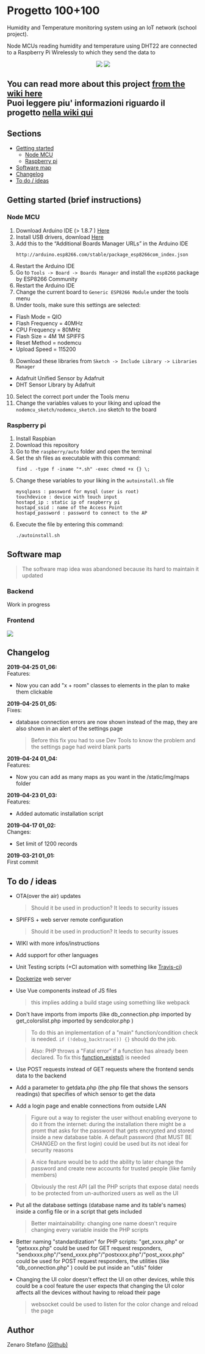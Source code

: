 # Progetto 100+100
Humidity and Temperature monitoring system using an IoT network (school project).

Node MCUs reading humidity and temperature using DHT22 are connected to a Raspberry Pi Wirelessly to which they send the data to

<p align="center">
    <img src="https://github.com/mario33881/progetto_100/raw/master/images/wallpaper.png?raw=true">
    <img src="https://i.imgur.com/xPlIjIH.png">
</p>

You can read more about this project [from the wiki here](https://github.com/mario33881/progetto_100/wiki) <br />
Puoi leggere piu' informazioni riguardo il progetto [nella wiki qui](https://github.com/mario33881/progetto_100/wiki)
---

## Sections
* [Getting started](#getting-started-(brief-instructions))
    * [Node MCU](#node-mcu)
    * [Raspberry pi](#raspberry-pi)
* [Software map](#software-map)
* [Changelog](#changelog)
* [To do / ideas](#to-do-/-ideas)

## Getting started (brief instructions)

### Node MCU

1. Download Arduino IDE (> 1.8.7 ) [Here](https://www.arduino.cc/en/Main/Software)
2. Install USB drivers, download [Here](https://www.silabs.com/products/mcu/Pages/USBtoUARTBridgeVCPDrivers.aspx)
3. Add this to the “Additional Boards Manager URLs” in the Arduino IDE
    ```
    http://arduino.esp8266.com/stable/package_esp8266com_index.json
    ```
4. Restart the Arduino IDE
5. Go to ```Tools -> Board -> Boards Manager``` and install the ```esp8266``` package by ESP8266 Community
6. Restart the Arduino IDE
7. Change the current board to ```Generic ESP8266 Module``` under the tools menu
8. Under tools, make sure this settings are selected:
* Flash Mode = QIO
* Flash Frequency = 40MHz
* CPU Frequency = 80MHz
* Flash Size = 4M 1M SPIFFS
* Reset Method = nodemcu
* Upload Speed = 115200
9. Download these libraries from ```Sketch -> Include Library -> Libraries Manager```
* Adafruit Unified Sensor by Adafruit
* DHT Sensor Library by Adafruit
10. Select the correct port under the Tools menu
11. Change the variables values to your liking and upload the ```nodemcu_sketch/nodemcu_sketch.ino``` sketch to the board

### Raspberry pi

1. Install Raspbian
2. Download this repository
3. Go to the ```raspberry/auto``` folder and open the terminal
4. Set the sh files as executable with this command:
    ```
    find . -type f -iname "*.sh" -exec chmod +x {} \;
    ```
5. Change these variables to your liking in the ```autoinstall.sh``` file
    ```
    mysqlpass : password for mysql (user is root)
    touchdevice : device with touch input
    hostapd_ip : static ip of raspberry pi
    hostapd_ssid : name of the Access Point
    hostapd_password : password to connect to the AP
    ```
6. Execute the file by entering this command:
    ```
    ./autoinstall.sh
    ```

## Software map
> The software map idea was abandoned because its hard to maintain it updated

### Backend
Work in progress
### Frontend
![](https://github.com/mario33881/progetto_100/raw/master/images/frontend.png?raw=true)

## Changelog

**2019-04-25 01_06:** <br/>
Features:
* Now you can add "x + room" classes to elements in the plan to make them clickable

**2019-04-25 01_05:** <br/>
Fixes:
* database connection errors are now shown instead of the map, they are also shown in an alert of the settings page
    > Before this fix you had to use Dev Tools to know the problem and the settings page had weird blank parts

**2019-04-24 01_04:** <br/>
Features:
* Now you can add as many maps as you want in the /static/img/maps folder

**2019-04-23 01_03:** <br/>
Features:
* Added automatic installation script

**2019-04-17 01_02:** <br/>
Changes:
* Set limit of 1200 records

**2019-03-21 01_01:** <br/>
First commit

## To do / ideas
* OTA(over the air) updates
    > Should it be used in production? It leeds to security issues
* SPIFFS + web server remote configuration
    > Should it be used in production? It leeds to security issues
* WIKI with more infos/instructions
* Add support for other languages
* Unit Testing scripts (+CI automation with something like [Travis-ci](https://travis-ci.org/))
* [Dockerize](https://www.docker.com/) web server
* Use Vue components instead of JS files 
    > this implies adding a build stage using something like webpack
* Don't have imports from imports 
(like db_connection.php imported by get_colorslist.php 
imported by sendcolor.php )
    > To do this an implementation of a "main" function/condition check is needed.
    > ```if (!debug_backtrace()) {}``` should do the job. 
    
    > Also: PHP throws a "Fatal error" if a function has already been declared.
    To fix this [function_exists()](https://www.php.net/manual/en/function.function-exists.php) is needed
    
* Use POST requests instead of GET requests where the frontend sends data to the backend
* Add a parameter to getdata.php (the php file that shows the sensors readings)
  that specifies of which sensor to get the data  
* Add a login page and enable connections from outside LAN
    > Figure out a way to register the user without enabling everyone to do it from the internet: 
    > during the installation there might be a promt that asks for the password
    > that gets encrypted and stored inside a new database table.
    > A default password (that MUST BE CHANGED on the first login) could be used but its not ideal for security reasons
    
    > A nice feature would be to add the ability to later change the password 
    > and create new accounts for trusted people (like family members)
    
    > Obviously the rest API (all the PHP scripts that expose data) needs to be protected from un-authorized users as well as the UI
* Put all the database settings (database name and its table's names) inside a config file
or in a script that gets included
    > Better maintainability: changing one name doesn't require changing every variable inside the PHP scripts
* Better naming "standardization" for PHP scripts: "get_xxxx.php" or "getxxxx.php" could be used for GET request responders,
"sendxxxx.php"/"send_xxxx.php"/"postxxxx.php"/"post_xxxx.php" could be used for POST request responders,
the utilities (like "db_connection.php" ) could be put inside an "utils" folder
* Changing the UI color doesn't effect the UI on other devices, while this could be a cool feature
the user expects that changing the UI color affects all the devices without having to reload their page
    > websocket could be used to listen for the color change and reload the page

## Author
Zenaro Stefano [(Github)](https://github.com/mario33881)

